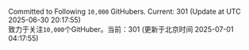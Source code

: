 Committed to Following `10,000` GitHubers. Current: <!-- FOLLOWING_COUNT -->301<!-- FOLLOWING_COUNT --> (Update at UTC <!-- LAST_UPDATED -->2025-06-30 20:17:55<!-- LAST_UPDATED -->)<br>
致力于关注`10,000`个GitHuber。当前：<!-- FOLLOWING_COUNT -->301<!-- FOLLOWING_COUNT --> (更新于北京时间 <!-- LAST_UPDATED_CST -->2025-07-01 04:17:55<!-- LAST_UPDATED_CST -->)
